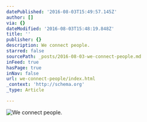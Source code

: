```yaml
---
datePublished: '2016-08-03T15:49:57.145Z'
author: []
via: {}
dateModified: '2016-08-03T15:48:19.848Z'
title: ''
publisher: {}
description: We connect people.
starred: false
sourcePath: _posts/2016-08-03-we-connect-people.md
inFeed: true
hasPage: true
inNav: false
url: we-connect-people/index.html
_context: 'http://schema.org'
_type: Article

---
```

![We connect people.](https://the-grid-user-content.s3-us-west-2.amazonaws.com/00e7201e-18cd-4fe3-8442-1b74293477ef.png)